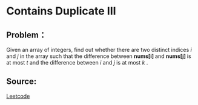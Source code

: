 # Contains Duplicate III

## Problem：

<div class="question-content">
 <p>
 </p>
 <p>
  Given an array of integers, find out whether there are two distinct indices
  <i>
   i
  </i>
  and
  <i>
   j
  </i>
  in the array such that the difference between
  <b>
   nums[i]
  </b>
  and
  <b>
   nums[j]
  </b>
  is at most
  <i>
   t
  </i>
  and the difference between
  <i>
   i
  </i>
  and
  <i>
   j
  </i>
  is at most
  <i>
   k
  </i>
  .
 </p>
</div>


## Source:
[Leetcode](https://leetcode.com/problems/contains-duplicate-iii/)
